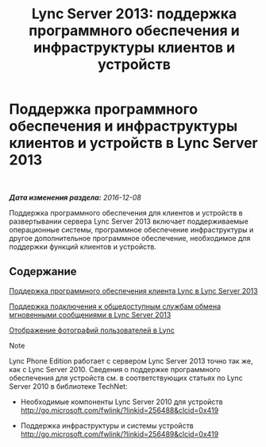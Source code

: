 ﻿---
title: 'Lync Server 2013: поддержка программного обеспечения и инфраструктуры клиентов и устройств'
TOCTitle: Поддержка программного обеспечения и инфраструктуры клиентов и устройств
ms:assetid: 5dcccc2d-efb0-4e7d-9f14-34435fac8dde
ms:mtpsurl: https://technet.microsoft.com/ru-ru/library/Gg398412(v=OCS.15)
ms:contentKeyID: 49309910
ms.date: 12/10/2016
mtps_version: v=OCS.15
ms.translationtype: HT
---

# Поддержка программного обеспечения и инфраструктуры клиентов и устройств в Lync Server 2013

 

_**Дата изменения раздела:** 2016-12-08_

Поддержка программного обеспечения для клиентов и устройств в развертывании сервера Lync Server 2013 включает поддерживаемые операционные системы, программное обеспечение инфраструктуры и другое дополнительное программное обеспечение, необходимое для поддержки функций клиентов и устройств.

## Содержание

   [Поддержка программного обеспечения клиента Lync в Lync Server 2013](lync-server-2013-lync-client-software-support.md)

   [Поддержка подключения к общедоступным службам обмена мгновенными сообщениями в Lync Server 2013](lync-server-2013-support-for-public-instant-messenger-connectivity.md)

   [Отображение фотографий пользователей в Lync](how-user-photos-are-displayed-in-lync.md)

> [!NOTE]  
> Lync Phone Edition работает с сервером Lync Server 2013 точно так же, как с Lync Server 2010. Сведения о поддержке программного обеспечения для устройств см. в соответствующих статьях по Lync Server 2010 в библиотеке TechNet:<ul>
> 
> <li><p>Необходимые компоненты Lync Server 2010 для устройств <a href="http://go.microsoft.com/fwlink/?linkid=256488%26clcid=0x419" class="uri">http://go.microsoft.com/fwlink/?linkid=256488&amp;clcid=0x419</a></p></li>
> 
> 
> <li><p>Поддержка инфраструктуры и системы устройств <a href="http://go.microsoft.com/fwlink/?linkid=256489%26clcid=0x419" class="uri">http://go.microsoft.com/fwlink/?linkid=256489&amp;clcid=0x419</a></p></li></ul>

